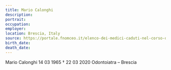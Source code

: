 ```yaml
---
title: Mario Calonghi
description: 
portrait: 
occupation: 
employer: 
location: Brescia, Italy
source: https://portale.fnomceo.it/elenco-dei-medici-caduti-nel-corso-dellepidemia-di-covid-19/
birth_date: 
death_date: 
---
```



Mario Calonghi 14 03 1965 † 22 03 2020
Odontoiatra – Brescia